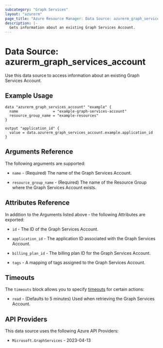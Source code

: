 ```yaml
---
subcategory: "Graph Services"
layout: "azurerm"
page_title: "Azure Resource Manager: Data Source: azurerm_graph_services_account"
description: |-
  Gets information about an existing Graph Services Account.
---
```


# Data Source: azurerm_graph_services_account

Use this data source to access information about an existing Graph Services Account.

## Example Usage

```hcl
data "azurerm_graph_services_account" "example" {
  name                = "example-graph-services-account"
  resource_group_name = "example-resources"
}

output "application_id" {
  value = data.azurerm_graph_services_account.example.application_id
}
```

## Arguments Reference

The following arguments are supported:

* `name` - (Required) The name of the Graph Services Account.

* `resource_group_name` - (Required) The name of the Resource Group where the Graph Services Account exists.

## Attributes Reference

In addition to the Arguments listed above - the following Attributes are exported:

* `id` - The ID of the Graph Services Account.

* `application_id` - The application ID associated with the Graph Services Account.

* `billing_plan_id` - The billing plan ID for the Graph Services Account.

* `tags` - A mapping of tags assigned to the Graph Services Account.

## Timeouts

The `timeouts` block allows you to specify [timeouts](https://www.terraform.io/language/resources/syntax#operation-timeouts) for certain actions:

* `read` - (Defaults to 5 minutes) Used when retrieving the Graph Services Account.

## API Providers
<!-- This section is generated, changes will be overwritten -->
This data source uses the following Azure API Providers:

* `Microsoft.GraphServices` - 2023-04-13
